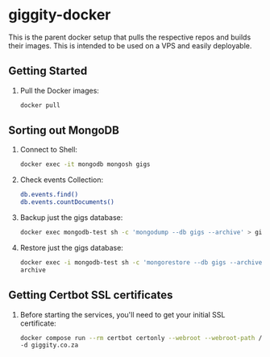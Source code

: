 # giggity-docker

This is the parent docker setup that pulls the respective repos and builds
their images. This is intended to be used on a VPS and easily deployable.

## Getting Started

1. Pull the Docker images:
   ```bash
   docker pull
   ```

## Sorting out MongoDB

1. Connect to Shell:
    ```bash
    docker exec -it mongodb mongosh gigs
    ```
2. Check events Collection:
    ```bash
    db.events.find()  
    db.events.countDocuments()
    ```
3. Backup just the gigs database:
   ```bash
   docker exec mongodb-test sh -c 'mongodump --db gigs --archive' > gigs_backup.archive
   ```

4. Restore just the gigs database:
   ```bash
   docker exec -i mongodb-test sh -c 'mongorestore --db gigs --archive' < gigs_backup. 
   archive
   ```

## Getting Certbot SSL certificates

1. Before starting the services, you'll need to get your initial SSL certificate:
   ```bash 
   docker compose run --rm certbot certonly --webroot --webroot-path /var/www/certbot 
   -d giggity.co.za
   ```
